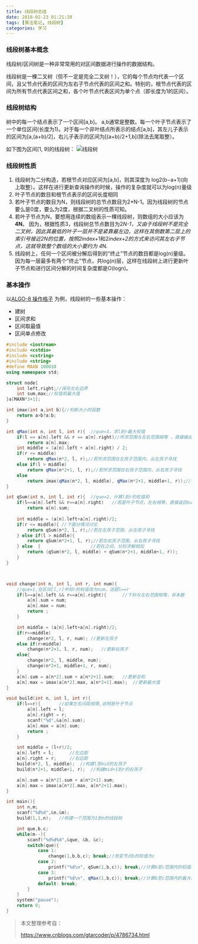 ```yaml
---
title: 线段树总结
date: 2018-02-23 01:21:28
tags: [算法笔记, 线段树]
categories: 学习
---
```


### 线段树基本概念

线段树/区间树是一种非常常用的对区间数据进行操作的数据结构。 

线段树是一棵二叉树（但不一定是完全二叉树！），它的每个节点均代表一个区间，且父节点代表的区间为左右子节点代表的区间之和。特别的，根节点代表的区间为所有节点代表区间之和，各个叶节点代表区间为单个点（即长度为1的区间）。

### 线段树结构

树中的每一个结点表示了一个区间[a,b]。 a,b通常是整数。每一个叶子节点表示了一个单位区间(长度为1)。对于每一个非叶结点所表示的结点[a,b]，其左儿子表示的区间为[a,(a+b)/2]，右儿子表示的区间为[(a+b)/2+1,b](除法去尾取整）。 

如下图为区间[1, 9]的线段树： 
![线段树](http://7xkwr3.com1.z0.glb.clouddn.com/interval_tree1.PNG)

<!--more-->

### 线段树性质

1. 线段树为二分构造，若根节点对应区间为[a,b]，则其深度为 log2(b−a+1)(向上取整）。这样在进行更新查询操作的时候，操作的复杂度就可以为log(n)量级
2. 叶子节点的数目和根节点表示的区间长度相同
3. 若叶子节点的数目为N，则线段树的总节点数目为2*N-1。因为线段树的节点要么是0度，要么为2度，根据二叉树的性质可知。
4. 若叶子节点为N，要想用连续的数组表示一棵线段树，则数组的大小应该为**4N**。 
   因为，根据性质3，线段树总节点数目为2*N-1，又由于线段树不是完全二叉树，因此其最低的叶子一层并不是紧靠最左边，这样在其倒数第二层上的索引号接近2N的位置，按照2*index+1和2*index+2的方式来访问其左右子节点，这就导致整个数组的大小要约为 4*N.
5. 线段树上，任何一个区间被分解后得到的“终止”节点的数目都是log(n)量级。 
   因为每一层最多有两个“终止”节点，共log(n)层，这样在线段树上进行更新叶子节点和进行区间分解的时间复杂度都是O(logn)。

### 基本操作

以[ALGO-8 操作格子](http://lx.lanqiao.cn/problem.page?gpid=T18) 为例，线段树的一些基本操作：

- 建树
- 区间求和
- 区间取最值
- 区间单点修改

```c++
#include <iostream>
#include <cstdio>
#include <cstring>
#include <string>
#define MAXN 100010
using namespace std;

struct node{
	int left,right;//保存左右边界
	int sum,max;//权值和最大值
}a[MAXN*3+1];

int imax(int a,int b){//判断大小的函数   
	return a>b?a:b;
}  

int qMax(int n, int l, int r){	//que=3，求l到r最大权值
	if(l == a[n].left && r == a[n].right)//所求范围与左右范围相等 ，直接输出最大值   
		return a[n].max;  
	int middle = (a[n].left + a[n].right) / 2;  
	if(r <= middle)  
		return qMax(n*2, l, r);//若所求范围在左孩子范围内，从左孩子寻找   
	else if(l > middle)  
		return qMax(n*2+1, l, r);//若所求范围在右孩子范围内，从右孩子寻找  
	else   
		return imax(qMax(n*2, l, middle), qMax(n*2+1, middle+1, r));//若范围在左右孩子之间，分别求最大值，然后求最终最大值
}

int qSum(int n, int l, int r){	//que=2，计算l到r的权值和
	if(l==a[n].left && r==a[n].right)	//若是叶子节点，左右相等，直接返回sum
		return a[n].sum;
	
	int middle = (a[n].left+a[n].right)/2;
	if(r <= middle){ //下面分情况讨论
		return qSum(n*2, l, r);//若在左孩子范围，从左孩子寻找
	} else if(l > middle){
		return qSum(n*2+1, l, r);//若在右孩子范围，从右孩子寻找
	} else	{					//若在之间，分别求解相加
		return (qSum(n*2, l, middle) + qSum(n*2+1, middle+1, r));
	}
}



void change(int n, int l, int r, int num){ 
	//que=1,在区间[l,r]中将r的权值改为num，这题l==r
	if(l==a[n].left && r==a[n].right){		//下标与左右范围相等，存本数
		a[n].sum = num;
		a[n].max = num;
		return ;
	}

	int middle = (a[n].left+a[n].right)/2;
	if(r<=middle)
		change(n*2, l, r, num);	//更新左孩子
	else if(r>middle)
		change(n*2+1, l, r, num);	//更新右孩子
	else{
		change(n*2, l, middle, num);
		change(n*2+1, middle+1, r, num);
	}
	a[n].sum = a[n*2].sum + a[n*2+1].sum;	//更新总和
	a[n].max = imax(a[n*2].max, a[n*2+1].max);	//更新最大值
}

void build(int n, int l, int r){
	if(l==r){		//如果左右间距相等,说明是叶子节点
		a[n].left = l;
		a[n].right = r;
		scanf("%d",&a[n].sum);
		a[n].max = a[n].sum;
		return ;
	}

	int middle = (l+r)/2;
	a[n].left = l;		//左边距
	a[n].right = r;		//右边距
	build(n*2, l, middle);	//构建l至mid的左孩子
	build(n*2+1, middle+1, r);	//构建mid+1到r的右孩子

	a[n].sum = a[n*2].sum + a[n*2+1].sum;
	a[n].max = imax(a[n*2].max, a[n*2+1].max);
}

int main(){
	int n,m;
	scanf("%d%d",&n,&m);
	build(1,1,n);	//构建一个范围为1到n的线段树

	int que,b,c;
	while(m--){
		scanf("%d%d%d",&que, &b, &c);
		switch(que){
			case 1:
				change(1,b,b,c); break;//改变节点b的权值为c  
			case 2:
				printf("%d\n", qSum(1,b,c)); break;//计算b至c范围内的权值和   
			case 3:
				printf("%d\n", qMax(1,b,c)); break;//计算b至c范围内的最大权值   
			default: break;
		}
	}
	system("pause");
	return 0;
}
```



> 本文整理参考自：
>
> https://www.cnblogs.com/gtarcoder/p/4786734.html